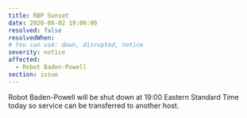 ```yaml
---
title: RBP Sunset
date: 2020-08-02 19:00:00
resolved: false
resolvedWhen:
# You can use: down, disrupted, notice
severity: notice
affected:
  - Robot Baden-Powell
section: issue
---
```


Robot Baden-Powell will be shut down at 19:00 Eastern Standard Time today so service can be transferred to another host.
